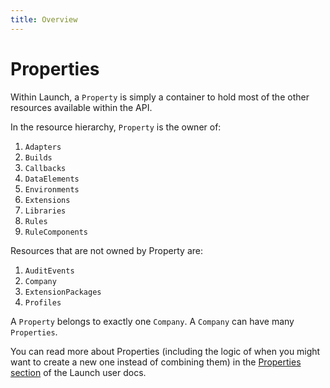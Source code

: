```yaml
---
title: Overview
---
```


# Properties

Within Launch, a `Property` is simply a container to hold most of the other resources available within the API.  

In the resource hierarchy, `Property` is the owner of:
1. `Adapters`
1. `Builds`
1. `Callbacks`
1. `DataElements`
1. `Environments`
1. `Extensions`
1. `Libraries`
1. `Rules`
1. `RuleComponents`

Resources that are not owned by Property are:
1. `AuditEvents`
1. `Company`
1. `ExtensionPackages`
1. `Profiles`

A `Property` belongs to exactly one `Company`.  A `Company` can have many `Properties`.

You can read more about Properties (including the logic of when you might want to create a new one instead of combining them) in the [Properties section](https://docs.adobelaunch.com/launch-reference/administration/companies-and-properties) of the Launch user docs.
